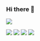 ### Hi there 👋

<!--
**Jyundev/Jyundev** is a ✨ _special_ ✨ repository because its `README.md` (this file) appears on your GitHub profile.

Here are some ideas to get you started:

- 🔭 I’m currently working on ...
- 🌱 I’m currently learning ...
- 👯 I’m looking to collaborate on ...
- 🤔 I’m looking for help with ...
- 💬 Ask me about ...
- 📫 How to reach me: ...
- 😄 Pronouns: ...
- ⚡ Fun fact: ...
-->

<a href="https://jyundev.github.io/" target="_blank"><img src="https://img.shields.io/badge/Tech Blog-F5F2F5?style=flat-square&logo=github&logoColor=404041"/></a>

<img src="https://img.shields.io/badge/Java-AF99FF?style=flat-square&logo=JAVA&logoColor=black"/>

<img src="https://img.shields.io/badge/Python-FFF7AB?style=flat-square&logo=Python&logoColor=768AFF"/>

<img src="https://img.shields.io/badge/tableau-6394F7?style=flat-square&logo=Tableau&logoColor=6394F7"/>

<img src="https://img.shields.io/badge/Android-3DDC84?style=flat-square&logo=Android&logoColor=white"/>
